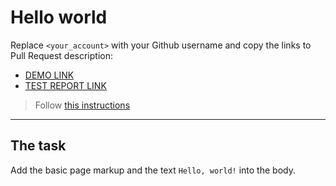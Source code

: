 # Hello world
Replace `<your_account>` with your Github username and copy the links to Pull Request description:
- [DEMO LINK](https://Vakolyyk.github.io/layout_hello-world/)
- [TEST REPORT LINK](https://Vakolyyk.github.io/layout_hello-world/report/html_report/)

> Follow [this instructions](https://mate-academy.github.io/layout_task-guideline/#how-to-solve-the-layout-tasks-on-github)
___

## The task
Add the basic page markup and the text `Hello, world!` into the body.
